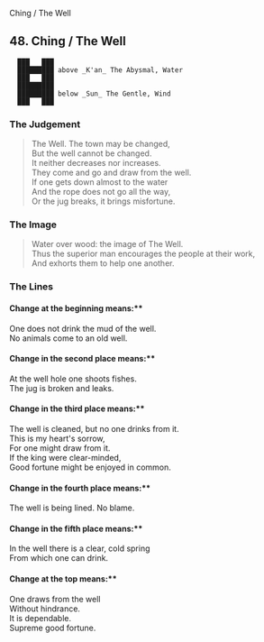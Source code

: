 Ching / The Well
## 48. Ching / The Well
      ███   ███
      █████████ above _K'an_ The Abysmal, Water  
      ███   ███
      █████████
      █████████ below _Sun_ The Gentle, Wind  
      ███   ███
### The Judgement
> The Well. The town may be changed,  
 But the well cannot be changed.  
 It neither decreases nor increases.  
 They come and go and draw from the well.  
 If one gets down almost to the water  
 And the rope does not go all the way,  
 Or the jug breaks, it brings misfortune.
### The Image
> Water over wood: the image of The Well.  
 Thus the superior man encourages the people at their work,  
 And exhorts them to help one another.
### The Lines

#### Change at the beginning means:**  
 One does not drink the mud of the well.  
 No animals come to an old well.
#### Change in the second place means:**  
 At the well hole one shoots fishes.  
 The jug is broken and leaks.
#### Change in the third place means:**  
 The well is cleaned, but no one drinks from it.  
 This is my heart's sorrow,  
 For one might draw from it.  
 If the king were clear-minded,  
 Good fortune might be enjoyed in common.
#### Change in the fourth place means:**  
 The well is being lined. No blame.
#### Change in the fifth place means:**  
 In the well there is a clear, cold spring  
 From which one can drink.
#### Change at the top means:**  
 One draws from the well  
 Without hindrance.  
 It is dependable.  
 Supreme good fortune.



